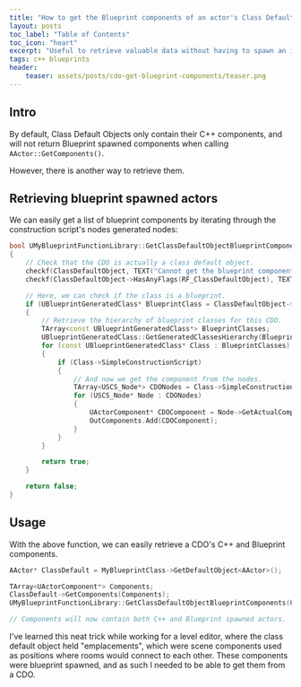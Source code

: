 ```yaml
---
title: "How to get the Blueprint components of an actor's Class Default Object."
layout: posts
toc_label: "Table of Contents"
toc_icon: "heart"
excerpt: "Useful to retrieve valuable data without having to spawn an instance."
tags: c++ blueprints
header:
    teaser: assets/posts/cdo-get-blueprint-components/teaser.png
---
```


## Intro

By default, Class Default Objects only contain their C++ components, and will not return Blueprint spawned components when calling `AActor::GetComponents()`. 

However, there is another way to retrieve them.

## Retrieving blueprint spawned actors

We can easily get a list of blueprint components by iterating through the construction script's nodes generated nodes:

```cpp
bool UMyBlueprintFunctionLibrary::GetClassDefaultObjectBlueprintComponents(UObject* ClassDefaultObject, TArray<UActorComponent*>& OutComponents)
{
    // Check that the CDO is actually a class default object.
    checkf(ClassDefaultObject, TEXT("Cannot get the blueprint components of a null CDO."));
    checkf(ClassDefaultObject->HasAnyFlags(RF_ClassDefaultObject), TEXT("Cannot get the blueprint components of a non-CDO object."));

    // Here, we can check if the class is a blueprint. 
    if (UBlueprintGeneratedClass* BlueprintClass = ClassDefaultObject->GetTypedOuter<UBlueprintGeneratedClass>())
    {
        // Retrieve the hierarchy of blueprint classes for this CDO.
        TArray<const UBlueprintGeneratedClass*> BlueprintClasses;
        UBlueprintGeneratedClass::GetGeneratedClassesHierarchy(BlueprintClass, BlueprintClasses);
        for (const UBlueprintGeneratedClass* Class : BlueprintClasses)
        {
            if (Class->SimpleConstructionScript)
            {
                // And now we get the component from the nodes.
                TArray<USCS_Node*> CDONodes = Class->SimpleConstructionScript->GetAllNodes();
                for (USCS_Node* Node : CDONodes)
                {
                    UActorComponent* CDOComponent = Node->GetActualComponentTemplate(Cast<UBlueprintGeneratedClass>(BlueprintClass));
                    OutComponents.Add(CDOComponent);
                }
            }
        }

        return true;
    }

    return false;
}
```

## Usage

With the above function, we can easily retrieve a CDO's C++ and Blueprint components.

```cpp
AActor* ClassDefault = MyBlueprintClass->GetDefaultObject<AActor>();

TArray<UActorComponent*> Components;
ClassDefault->GetComponents(Components);
UMyBlueprintFunctionLibrary::GetClassDefaultObjectBlueprintComponents(ClassDefault, Components);

// Components will now contain both C++ and Blueprint spawned actors.
```

I've learned this neat trick while working for a level editor, where the class default object held "emplacements", which were scene components used as positions where rooms would connect to each other. These components were blueprint spawned, and as such I needed to be able to get them from a CDO.
